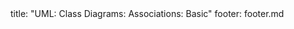 <frontmatter>
title: "UML: Class Diagrams: Associations: Basic"
footer: footer.md
</frontmatter>

<include src="navbar.md" boilerplate />

<include src="unit-inPage-asFlat.md" boilerplate />
